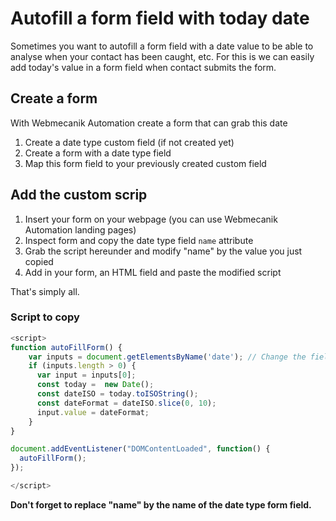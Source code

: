 # Autofill a form field with today date
Sometimes you want to autofill a form field with a date value to be able to analyse when your contact has been caught, etc. For this is we can easily add today's value in a form field when contact submits the form.

## Create a form
With Webmecanik Automation create a form that can grab this date
1. Create a date type custom field (if not created yet)
2. Create a form with a date type field
3. Map this form field to your previously created custom field

## Add the custom scrip
1. Insert your form on your webpage (you can use Webmecanik Automation landing pages)
2. Inspect form and copy the date type field `name` attribute
3. Grab the script hereunder and modify "name" by the value you just copied
4. Add in your form, an HTML field and paste the modified script

That's simply all.

### Script to copy

```javascript
<script>
function autoFillForm() {
    var inputs = document.getElementsByName('date'); // Change the field name here
    if (inputs.length > 0) {
      var input = inputs[0];
      const today =  new Date();
      const dateISO = today.toISOString();
      const dateFormat = dateISO.slice(0, 10);
      input.value = dateFormat;
    }
}

document.addEventListener("DOMContentLoaded", function() {
  autoFillForm();
});

</script>
```

**Don't forget to replace "name" by the name of the date type form field.**
